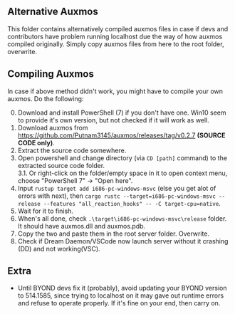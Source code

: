## Alternative Auxmos
This folder contains alternatively compiled auxmos files in case if devs and contributors have problem running localhost due the way of how auxmos compiled originally.
Simply copy auxmos files from here to the root folder, overwrite.

## Compiling Auxmos
In case if above method didn't work, you might have to compile your own auxmos.
Do the following:

 0. Download and install PowerShell (7) if you don't have one. Win10 seem to provide it's own version, but not checked if it will work as well.
 1. Download auxmos from https://github.com/Putnam3145/auxmos/releases/tag/v0.2.7 **(SOURCE CODE only)**.
 2. Extract the source code somewhere.
 3. Open powershell and change directory (via `CD [path]` command) to the extracted source code folder.\
 3.1. Or right-click on the folder/empty space in it to open context menu, choose "PowerShell 7" -> "Open here".
 4. Input `rustup target add i686-pc-windows-msvc` (else you get alot of errors with next), then `cargo rustc --target=i686-pc-windows-msvc --release --features "all_reaction_hooks" -- -C target-cpu=native`.
 5. Wait for it to finish.
 6. When's all done, check `.\target\i686-pc-windows-msvc\release` folder. It should have auxmos.dll and auxmos.pdb.
 7. Copy the two and paste them in the root server folder. Overwrite.
 8. Check if Dream Daemon/VSCode now launch server without it crashing (DD) and not working(VSC).
 
## Extra
 - Until BYOND devs fix it (probably), avoid updating your BYOND version to 514.1585, since trying to localhost on it may gave out runtime errors and refuse to operate properly. If it's fine on your end, then carry on.
